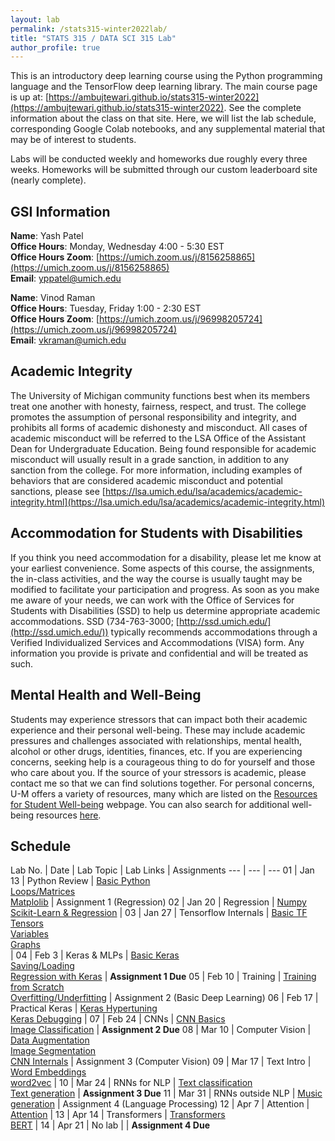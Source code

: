```yaml
---
layout: lab
permalink: /stats315-winter2022lab/
title: "STATS 315 / DATA SCI 315 Lab"
author_profile: true
---
```


This is an introductory deep learning course using the Python programming language and the TensorFlow deep learning library. The main course page is up at: [https://ambujtewari.github.io/stats315-winter2022](https://ambujtewari.github.io/stats315-winter2022). See the complete information about the class on that site. Here, we will list the lab schedule, corresponding Google Colab notebooks, and any supplemental material that may be of interest to students.

Labs will be conducted weekly and homeworks due roughly every three weeks. Homeworks will be submitted through our custom leaderboard site (nearly complete). 

## GSI Information

**Name**: Yash Patel   
**Office Hours**: Monday, Wednesday 4:00 - 5:30 EST   
**Office Hours Zoom**: [https://umich.zoom.us/j/8156258865](https://umich.zoom.us/j/8156258865)   
**Email**: [yppatel@umich.edu](mailto:yppatel@umich.edu)   


**Name**: Vinod Raman  
**Office Hours**: Tuesday, Friday 1:00 - 2:30 EST   
**Office Hours Zoom**: [https://umich.zoom.us/j/96998205724](https://umich.zoom.us/j/96998205724)    
**Email**: [vkraman@umich.edu](mailto:vkraman@umich.edu)   

## Academic Integrity

The University of Michigan community functions best when its members treat one another with honesty, fairness, respect, and trust. The college promotes the assumption of personal responsibility and integrity, and prohibits all forms of academic dishonesty and misconduct. All cases of academic misconduct will be referred to the LSA Office of the Assistant Dean for Undergraduate Education. Being found responsible for academic misconduct will usually result in a grade sanction, in addition to any sanction from the college. For more information, including examples of behaviors that are considered academic misconduct and potential sanctions, please see [https://lsa.umich.edu/lsa/academics/academic-integrity.html](https://lsa.umich.edu/lsa/academics/academic-integrity.html)

## Accommodation for Students with Disabilities

If you think you need accommodation for a disability, please let me know at your earliest convenience. Some aspects of this course, the assignments, the in-class activities, and the way the course is usually taught may be modified to facilitate your participation and progress. As soon as you make me aware of your needs, we can work with the Office of Services for Students with Disabilities (SSD) to help us determine appropriate academic accommodations. SSD (734-763-3000; [http://ssd.umich.edu/](http://ssd.umich.edu/)) typically recommends accommodations through a Verified Individualized Services and Accommodations (VISA) form. Any information you provide is private and confidential and will be treated as such.

## Mental Health and Well-Being

Students may experience stressors that can impact both their academic experience and their personal well-being. These may include academic pressures and challenges associated with relationships, mental health, alcohol or other drugs, identities, finances, etc. If you are experiencing concerns, seeking help is a courageous thing to do for yourself and those who care about you. If the source of your stressors is academic, please contact me so that we can find solutions together. For personal concerns, U-M offers a variety of resources, many which are listed on the [Resources for Student Well-being](https://wellbeing.studentlife.umich.edu/resources-list) webpage. You can also search for additional well-being resources [here](https://wellbeing.studentlife.umich.edu/well-being-resources). 

## Schedule

Lab No. | Date | Lab Topic | Lab Links | Assignments
---         | ---  | ---
01     | Jan 13 | Python Review | [Basic Python](https://colab.research.google.com/github/tensorflow/docs/blob/master/site/en/tutorials/quickstart/beginner.ipynb) <br/> [Loops/Matrices](https://colab.research.google.com/github/tensorflow/docs/blob/master/site/en/tutorials/keras/regression.ipynb) <br/> [Matplolib](https://colab.research.google.com/github/tensorflow/docs/blob/master/site/en/tutorials/keras/save_and_load.ipynb) | Assignment 1 (Regression)
02     | Jan 20 | Regression | [Numpy](https://colab.research.google.com/github/jakevdp/PythonDataScienceHandbook/blob/master/notebooks/02.00-Introduction-to-NumPy.ipynb) <br /> [Scikit-Learn & Regression](https://colab.research.google.com/github/jakevdp/PythonDataScienceHandbook/blob/master/notebooks/05.02-Introducing-Scikit-Learn.ipynb) | 
03     | Jan 27  | Tensorflow Internals | [Basic TF](https://colab.research.google.com/github/tensorflow/docs/blob/master/site/en/tutorials/quickstart/beginner.ipynb) <br/>  [Tensors](https://colab.research.google.com/github/tensorflow/docs/blob/master/site/en/guide/tensor.ipynb) <br/> [Variables](https://colab.research.google.com/github/tensorflow/docs/blob/master/site/en/guide/variable.ipynb) <br/> [Graphs](https://colab.research.google.com/github/tensorflow/docs/blob/master/site/en/guide/intro_to_graphs.ipynb) <br/> | 
04     | Feb 3 | Keras & MLPs | [Basic Keras](https://colab.research.google.com/github/tensorflow/docs/blob/snapshot-keras/site/en/guide/keras/sequential_model.ipynb) <br/> [Saving/Loading](https://colab.research.google.com/github/tensorflow/docs/blob/master/site/en/tutorials/keras/save_and_load.ipynb) <br/> [Regression with Keras](https://colab.research.google.com/github/tensorflow/docs/blob/master/site/en/tutorials/keras/regression.ipynb) | **Assignment 1 Due**
05     | Feb 10 | Training | [Training from Scratch](https://colab.research.google.com/github/tensorflow/docs/blob/snapshot-keras/site/en/guide/keras/writing_a_training_loop_from_scratch.ipynb) <br /> [Overfitting/Underfitting](https://colab.research.google.com/github/tensorflow/docs/blob/master/site/en/tutorials/keras/overfit_and_underfit.ipynb) | Assignment 2 (Basic Deep Learning)
06     | Feb 17 | Practical Keras | [Keras Hypertuning](https://colab.research.google.com/github/tensorflow/docs/blob/master/site/en/tutorials/keras/keras_tuner.ipynb) <br /> [Keras Debugging](https://colab.research.google.com/github/keras-team/keras-io/blob/master/examples/keras_recipes/ipynb/debugging_tips.ipynb) | 
07     | Feb 24 | CNNs | [CNN Basics](https://colab.research.google.com/github/tensorflow/docs/blob/master/site/en/tutorials/images/cnn.ipynb) <br /> [Image Classification](https://colab.research.google.com/github/tensorflow/docs/blob/master/site/en/tutorials/images/classification.ipynb) | **Assignment 2 Due**
08     | Mar 10 | Computer Vision | [Data Augmentation](https://colab.research.google.com/github/tensorflow/docs/blob/master/site/en/tutorials/images/data_augmentation.ipynb) <br /> [Image Segmentation](https://colab.research.google.com/github/tensorflow/docs/blob/master/site/en/tutorials/images/segmentation.ipynb) <br /> [CNN Internals](https://colab.research.google.com/github/keras-team/keras-io/blob/master/examples/vision/ipynb/visualizing_what_convnets_learn.ipynb#scrollTo=JI7fr1VX0GU7) | Assignment 3 (Computer Vision)
09     | Mar 17 | Text Intro | [Word Embeddings](https://colab.research.google.com/github/tensorflow/text/blob/master/docs/guide/word_embeddings.ipynb) <br /> [word2vec](https://colab.research.google.com/github/tensorflow/docs/blob/master/site/en/tutorials/text/word2vec.ipynb)  | 
10     | Mar 24 | RNNs for NLP | [Text classification](https://colab.research.google.com/github/tensorflow/text/blob/master/docs/tutorials/text_classification_rnn.ipynb) <br /> [Text generation](https://colab.research.google.com/github/tensorflow/text/blob/master/docs/tutorials/text_generation.ipynb) | **Assignment 3 Due** 
11     | Mar 31 | RNNs outside NLP | [Music generation](https://colab.research.google.com/github/tensorflow/docs/blob/master/site/en/tutorials/audio/music_generation.ipynb) | Assignment 4 (Language Processing)
12     | Apr 7 | Attention | [Attention](https://colab.research.google.com/github/tensorflow/text/blob/master/docs/tutorials/nmt_with_attention.ipynb) | 
13     | Apr 14 | Transformers | [Transformers](https://colab.research.google.com/github/tensorflow/text/blob/master/docs/tutorials/transformer.ipynb) <br /> [BERT](https://colab.research.google.com/github/tensorflow/text/blob/master/docs/tutorials/classify_text_with_bert.ipynb) |
14     | Apr 21 | No lab | | **Assignment 4 Due**
